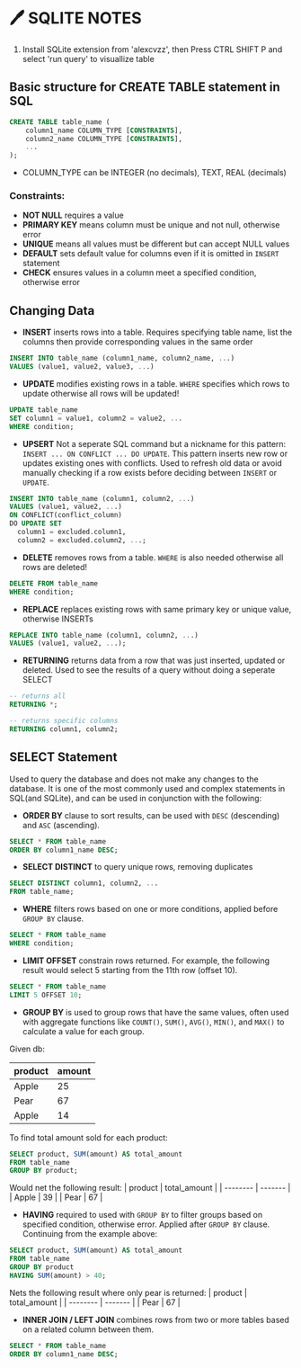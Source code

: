 # 🖊️ SQLITE NOTES

1. Install SQLite extension from 'alexcvzz', then Press CTRL SHIFT P and select 'run query' to visuallize table

## Basic structure for CREATE TABLE statement in SQL

```SQL
CREATE TABLE table_name (
    column1_name COLUMN_TYPE [CONSTRAINTS],
    column2_name COLUMN_TYPE [CONSTRAINTS],
    ...
);
```

- COLUMN_TYPE can be INTEGER (no decimals), TEXT, REAL (decimals)

### Constraints:

- **NOT NULL** requires a value
- **PRIMARY KEY** means column must be unique and not null, otherwise error
- **UNIQUE** means all values must be different but can accept NULL values
- **DEFAULT** sets default value for columns even if it is omitted in `INSERT` statement
- **CHECK** ensures values in a column meet a specified condition, otherwise error


## Changing Data


- **INSERT** inserts rows into a table. Requires specifying table name, list the columns then provide corresponding values in the same order
```SQL
INSERT INTO table_name (column1_name, column2_name, ...)
VALUES (value1, value2, value3, ...)
```

- **UPDATE** modifies existing rows in a table. `WHERE` specifies which rows to update otherwise all rows will be updated!
```SQL
UPDATE table_name
SET column1 = value1, column2 = value2, ...
WHERE condition;
```

- **UPSERT** Not a seperate SQL command but a nickname for this pattern:
`INSERT ... ON CONFLICT ... DO UPDATE`.
This pattern inserts new row or updates existing ones with conflicts. Used to refresh old data or avoid manually checking if a row exists before deciding between `INSERT` or `UPDATE`.
```SQL
INSERT INTO table_name (column1, column2, ...)
VALUES (value1, value2, ...)
ON CONFLICT(conflict_column)
DO UPDATE SET
  column1 = excluded.column1,
  column2 = excluded.column2, ...;
```
- **DELETE** removes rows from a table. `WHERE` is also needed otherwise all rows are deleted!
```SQL
DELETE FROM table_name
WHERE condition;
```

- **REPLACE** replaces existing rows with same primary key or unique value, otherwise INSERTs
```SQL
REPLACE INTO table_name (column1, column2, ...)
VALUES (value1, value2, ...);
```

- **RETURNING** returns data from a row that was just inserted, updated or deleted. Used to see the results of a query without doing a seperate SELECT
```SQL
-- returns all
RETURNING *;

-- returns specific columns
RETURNING column1, column2;
```

## SELECT Statement
Used to query the database and does not make any changes to the database. It is one of the most commonly used and complex statements in SQL(and SQLite), and can be used in conjunction with the following:

- **ORDER BY** clause to sort results, can be used with `DESC` (descending) and `ASC` (ascending).
```SQL
SELECT * FROM table_name
ORDER BY column1_name DESC;
```

- **SELECT DISTINCT** to query unique rows, removing duplicates
```SQL
SELECT DISTINCT column1, column2, ...
FROM table_name;
```
- **WHERE** filters rows based on one or more conditions, applied before `GROUP BY` clause.
```SQL
SELECT * FROM table_name
WHERE condition;
```
- **LIMIT OFFSET** constrain rows returned. For example, the following result would select 5 starting from the 11th row (offset 10).
```SQL
SELECT * FROM table_name
LIMIT 5 OFFSET 10;
```

- **GROUP BY** is used to group rows that have the same values, often used with aggregate functions like `COUNT()`, `SUM()`, `AVG()`, `MIN()`, and `MAX()` to calculate a value for each group.

Given db:

| product | amount |
| -------- | ------- |
| Apple | 25 |
| Pear | 67 |
| Apple | 14 |

To find total amount sold for each product:

```SQL
SELECT product, SUM(amount) AS total_amount
FROM table_name
GROUP BY product;
```
Would net the following result:
| product | total_amount |
| -------- | ------- |
| Apple | 39 |
| Pear | 67 |

- **HAVING** required to used with `GROUP BY` to filter groups based on specified condition, otherwise error. Applied after `GROUP BY` clause. Continuing from the example above:
```SQL
SELECT product, SUM(amount) AS total_amount
FROM table_name
GROUP BY product
HAVING SUM(amount) > 40;
```
Nets the following result where only pear is returned:
| product | total_amount |
| -------- | ------- |
| Pear | 67 |

- **INNER JOIN / LEFT JOIN** combines rows from two or more tables based on a related column between them.
```SQL
SELECT * FROM table_name
ORDER BY column1_name DESC;
```